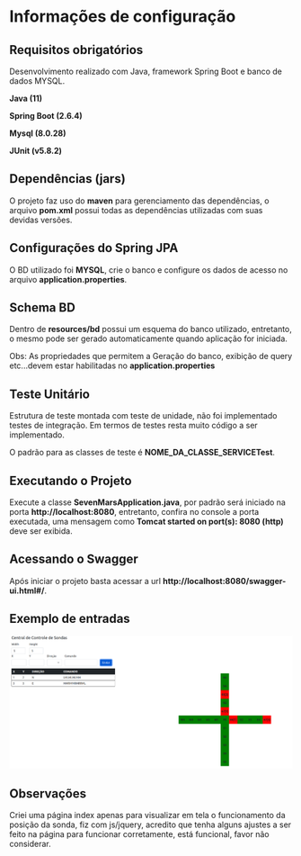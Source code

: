 # Informações de configuração

## Requisitos obrigatórios
Desenvolvimento realizado com Java, framework Spring Boot e banco de dados MYSQL.

**Java        (11)**

**Spring Boot (2.6.4)**

**Mysql  (8.0.28)**

**JUnit  (v5.8.2)**

## Dependências (jars)
O projeto faz uso do **maven** para gerenciamento das dependências, o arquivo **pom.xml** possui todas
as dependências utilizadas com suas devidas versões.

## Configurações do Spring JPA
O BD utilizado foi **MYSQL**, crie o banco e configure os dados de acesso no arquivo **application.properties**.

## Schema BD
Dentro de **resources/bd** possui um esquema do banco utilizado, entretanto, o mesmo pode ser gerado automaticamente quando aplicação for iniciada.

Obs: As propriedades que permitem a Geração do banco, exibição de query etc...devem estar habilitadas no **application.properties**

## Teste Unitário
Estrutura de teste montada com teste de unidade, não foi implementado testes de integração. Em termos de testes resta muito código a ser implementado.

O padrão para as classes de teste é **NOME_DA_CLASSE_SERVICETest**.

## Executando o Projeto
Execute a classe **SevenMarsApplication.java**, por padrão será iniciado na porta **http://localhost:8080**, entretanto, confira no console a porta executada, uma mensagem como **Tomcat started on port(s): 8080 (http)** deve ser exibida.

## Acessando o Swagger
Após iniciar o projeto basta acessar a url **http://localhost:8080/swagger-ui.html#/**.

## Exemplo de entradas
![img.png](img.png)

## Observações
Criei uma página index apenas para visualizar em tela o funcionamento da posição da sonda, 
fiz com js/jquery, acredito que tenha alguns ajustes a ser feito na página para funcionar corretamente, 
está funcional, favor não considerar. 
